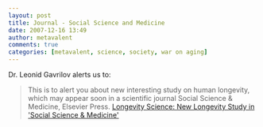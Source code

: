 ```yaml
---
layout: post
title: Journal - Social Science and Medicine
date: 2007-12-16 13:49
author: metavalent
comments: true
categories: [metavalent, science, society, war on aging]
---
```

Dr. Leonid Gavrilov alerts us to:<blockquote>This is to alert you about new interesting study on human longevity, which may appear soon in a scientific journal Social Science &amp; Medicine, Elsevier Press. <a href="http://longevity-science.blogspot.com/2007/12/new-longevity-study-in-social-science.html">Longevity Science: New Longevity Study in 'Social Science &amp; Medicine'</a></blockquote>
